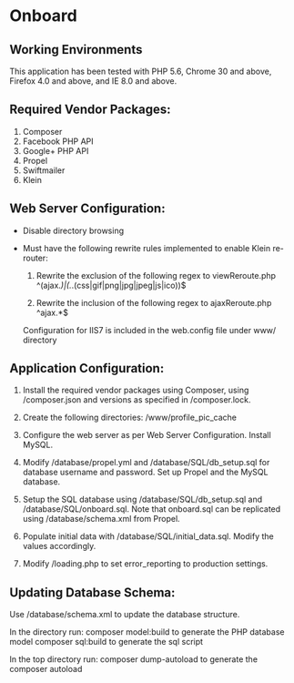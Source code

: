 Onboard
=======

Working Environments
-------

This application has been tested with PHP 5.6, Chrome 30 and above, Firefox 4.0 and above, 
and IE 8.0 and above.


Required Vendor Packages:
-------
1. Composer
2. Facebook PHP API
3. Google+ PHP API
4. Propel
5. Swiftmailer
6. Klein


Web Server Configuration:
-------

* Disable directory browsing

* Must have the following rewrite rules implemented to enable Klein re-router:

  1. Rewrite the exclusion of the following regex to viewReroute.php
     ^(ajax.*)|(.*\.(css|gif|png|jpg|jpeg|js|ico))$
     
  2. Rewrite the inclusion of the following regex to ajaxReroute.php
     ^ajax.*$
     
  Configuration for IIS7 is included in the web.config file under www/ directory


Application Configuration:
-------

1. Install the required vendor packages using Composer, using 
   /composer.json and versions as specified in /composer.lock.
   
2. Create the following directories:
   /www/profile_pic_cache
   
3. Configure the web server as per Web Server Configuration. Install MySQL.

4. Modify /database/propel.yml and /database/SQL/db_setup.sql for database username and password.
   Set up Propel and the MySQL database.

5. Setup the SQL database using /database/SQL/db_setup.sql and /database/SQL/onboard.sql.
   Note that onboard.sql can be replicated using /database/schema.xml from Propel.
   
6. Populate initial data with /database/SQL/initial_data.sql.
   Modify the values accordingly.
   
7. Modify /loading.php to set error_reporting to production settings.
   

Updating Database Schema:
-------

Use /database/schema.xml to update the database structure.

In the directory run:
  composer model:build      to generate the PHP database model
  composer sql:build        to generate the sql script
  
In the top directory run:
  composer dump-autoload    to generate the composer autoload
